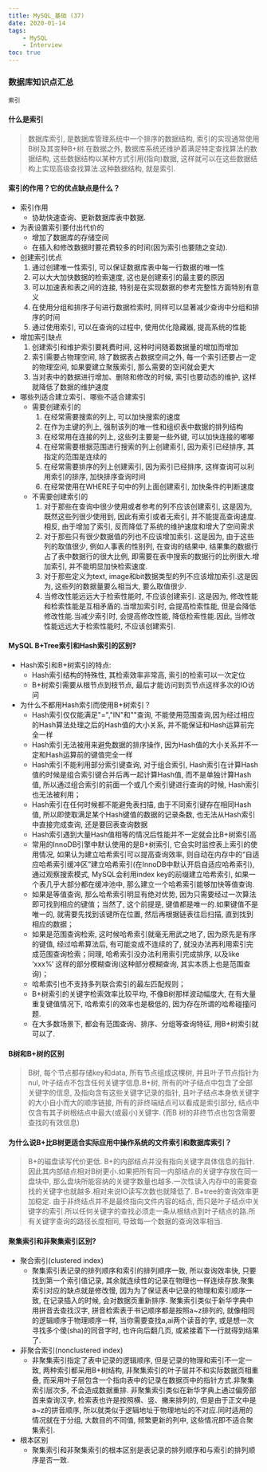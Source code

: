 ```yaml
---
title: MySQL_基础 (37)
date: 2020-01-14
tags: 
    - MySQL 
    - Interview
toc: true
---
```


### 数据库知识点汇总
    索引

<!-- more -->

#### 什么是索引
> 数据库索引, 是数据库管理系统中一个排序的数据结构, 索引的实现通常使用B树及其变种B+树.在数据之外, 数据库系统还维护着满足特定查找算法的数据结构, 这些数据结构以某种方式引用(指向)数据, 这样就可以在这些数据结构上实现高级查找算法.这种数据结构, 就是索引.

#### 索引的作用？它的优点缺点是什么？
- 索引作用
    * 协助快速查询、更新数据库表中数据.
- 为表设置索引要付出代价的
    * 增加了数据库的存储空间
    * 在插入和修改数据时要花费较多的时间(因为索引也要随之变动).
- 创建索引优点
    1. 通过创建唯一性索引, 可以保证数据库表中每一行数据的唯一性
    2. 可以大大加快数据的检索速度, 这也是创建索引的最主要的原因
    3. 可以加速表和表之间的连接, 特别是在实现数据的参考完整性方面特别有意义
    4. 在使用分组和排序子句进行数据检索时, 同样可以显著减少查询中分组和排序的时间
    5. 通过使用索引, 可以在查询的过程中, 使用优化隐藏器, 提高系统的性能
- 增加索引缺点
    1. 创建索引和维护索引要耗费时间, 这种时间随着数据量的增加而增加
    2. 索引需要占物理空间, 除了数据表占数据空间之外, 每一个索引还要占一定的物理空间, 如果要建立聚簇索引, 那么需要的空间就会更大
    3. 当对表中的数据进行增加、删除和修改的时候, 索引也要动态的维护, 这样就降低了数据的维护速度
- 哪些列适合建立索引、哪些不适合建索引
    * 需要创建索引的
        1. 在经常需要搜索的列上, 可以加快搜索的速度
        2. 在作为主键的列上, 强制该列的唯一性和组织表中数据的排列结构 
        3. 在经常用在连接的列上, 这些列主要是一些外键, 可以加快连接的嘟嘟
        4. 在经常需要根据范围进行搜索的列上创建索引, 因为索引已经排序, 其指定的范围是连续的
        5. 在经常需要排序的列上创建索引, 因为索引已经排序, 这样查询可以利用索引的排序, 加快排序查询时间
        6. 在经常使用在WHERE子句中的列上面创建索引, 加快条件的判断速度
    * 不需要创建索引的
        1. 对于那些在查询中很少使用或者参考的列不应该创建索引, 这是因为, 既然这些列很少使用到, 因此有索引或者无索引, 并不能提高查询速度.相反, 由于增加了索引, 反而降低了系统的维护速度和增大了空间需求
        2. 对于那些只有很少数据值的列也不应该增加索引. 这是因为, 由于这些列的取值很少, 例如人事表的性别列, 在查询的结果中, 结果集的数据行占了表中数据行的很大比例, 即需要在表中搜索的数据行的比例很大.增加索引, 并不能明显加快检索速度.
        3. 对于那些定义为text, image和bit数据类型的列不应该增加索引.这是因为, 这些列的数据量要么相当大, 要么取值很少.
        4. 当修改性能远远大于检索性能时, 不应该创建索引. 这是因为, 修改性能和检索性能是互相矛盾的.当增加索引时, 会提高检索性能, 但是会降低修改性能.当减少索引时, 会提高修改性能, 降低检索性能.因此, 当修改性能远远大于检索性能时, 不应该创建索引.


#### MySQL B+Tree索引和Hash索引的区别?
- Hash索引和B+树索引的特点: 
    * Hash索引结构的特殊性, 其检索效率非常高, 索引的检索可以一次定位
    * B+树索引需要从根节点到枝节点, 最后才能访问到页节点这样多次的IO访问
- 为什么不都用Hash索引而使用B+树索引？
    * Hash索引仅仅能满足"=","IN"和""查询, 不能使用范围查询,因为经过相应的Hash算法处理之后的Hash值的大小关系, 并不能保证和Hash运算前完全一样
    * Hash索引无法被用来避免数据的排序操作, 因为Hash值的大小关系并不一定和Hash运算前的键值完全一样
    * Hash索引不能利用部分索引键查询, 对于组合索引, Hash索引在计算Hash值的时候是组合索引键合并后再一起计算Hash值, 而不是单独计算Hash值, 所以通过组合索引的前面一个或几个索引键进行查询的时候, Hash索引也无法被利用；
    * Hash索引在任何时候都不能避免表扫描, 由于不同索引键存在相同Hash值, 所以即使取满足某个Hash键值的数据的记录条数, 也无法从Hash索引中直接完成查询, 还是要回表查询数据
    * Hash索引遇到大量Hash值相等的情况后性能并不一定就会比B+树索引高
    * 常用的InnoDB引擎中默认使用的是B+树索引, 它会实时监控表上索引的使用情况, 如果认为建立哈希索引可以提高查询效率, 则自动在内存中的“自适应哈希索引缓冲区”建立哈希索引(在InnoDB中默认开启自适应哈希索引), 通过观察搜索模式, MySQL会利用index key的前缀建立哈希索引, 如果一个表几乎大部分都在缓冲池中, 那么建立一个哈希索引能够加快等值查询.
    * 如果是等值查询, 那么哈希索引明显有绝对优势, 因为只需要经过一次算法即可找到相应的键值；当然了, 这个前提是, 键值都是唯一的.如果键值不是唯一的, 就需要先找到该键所在位置, 然后再根据链表往后扫描, 直到找到相应的数据；
    * 如果是范围查询检索, 这时候哈希索引就毫无用武之地了, 因为原先是有序的键值, 经过哈希算法后, 有可能变成不连续的了, 就没办法再利用索引完成范围查询检索；同理, 哈希索引没办法利用索引完成排序, 以及like ‘xxx%’ 这样的部分模糊查询(这种部分模糊查询, 其实本质上也是范围查询)；
    * 哈希索引也不支持多列联合索引的最左匹配规则；
    * B+树索引的关键字检索效率比较平均, 不像B树那样波动幅度大, 在有大量重复键值情况下, 哈希索引的效率也是极低的, 因为存在所谓的哈希碰撞问题.
    * 在大多数场景下, 都会有范围查询、排序、分组等查询特征, 用B+树索引就可以了.
#### B树和B+树的区别
> B树, 每个节点都存储key和data, 所有节点组成这棵树, 并且叶子节点指针为nul, 叶子结点不包含任何关键字信息.B+树, 所有的叶子结点中包含了全部关键字的信息, 及指向含有这些关键字记录的指针, 且叶子结点本身依关键字的大小自小而大的顺序链接, 所有的非终端结点可以看成是索引部分, 结点中仅含有其子树根结点中最大(或最小)关键字. (而B 树的非终节点也包含需要查找的有效信息)

#### 为什么说B+比B树更适合实际应用中操作系统的文件索引和数据库索引？
> B+的磁盘读写代价更低. B+的内部结点并没有指向关键字具体信息的指针.因此其内部结点相对B树更小.如果把所有同一内部结点的关键字存放在同一盘块中, 那么盘块所能容纳的关键字数量也越多.一次性读入内存中的需要查找的关键字也就越多.相对来说IO读写次数也就降低了.
> B+tree的查询效率更加稳定. 由于非终结点并不是最终指向文件内容的结点, 而只是叶子结点中关键字的索引.所以任何关键字的查找必须走一条从根结点到叶子结点的路.所有关键字查询的路径长度相同, 导致每一个数据的查询效率相当.

#### 聚集索引和非聚集索引区别?
- 聚合索引(clustered index)
    * 聚集索引表记录的排列顺序和索引的排列顺序一致, 所以查询效率快, 只要找到第一个索引值记录, 其余就连续性的记录在物理也一样连续存放.聚集索引对应的缺点就是修改慢, 因为为了保证表中记录的物理和索引顺序一致, 在记录插入的时候, 会对数据页重新排序. 聚集索引类似于新华字典中用拼音去查找汉字, 拼音检索表于书记顺序都是按照a~z排列的, 就像相同的逻辑顺序于物理顺序一样, 当你需要查找a,ai两个读音的字, 或是想一次寻找多个傻(sha)的同音字时, 也许向后翻几页, 或紧接着下一行就得到结果了.
- 非聚合索引(nonclustered index)
    * 非聚集索引指定了表中记录的逻辑顺序, 但是记录的物理和索引不一定一致, 两种索引都采用B+树结构, 非聚集索引的叶子层并不和实际数据页相重叠, 而采用叶子层包含一个指向表中的记录在数据页中的指针方式.非聚集索引层次多, 不会造成数据重排. 非聚集索引类似在新华字典上通过偏旁部首来查询汉字, 检索表也许是按照横、竖、撇来排列的, 但是由于正文中是a~z的拼音顺序, 所以就类似于逻辑地址于物理地址的不对应.同时适用的情况就在于分组, 大数目的不同值, 频繁更新的列中, 这些情况即不适合聚集索引.
- 根本区别
    * 聚集索引和非聚集索引的根本区别是表记录的排列顺序和与索引的排列顺序是否一致.